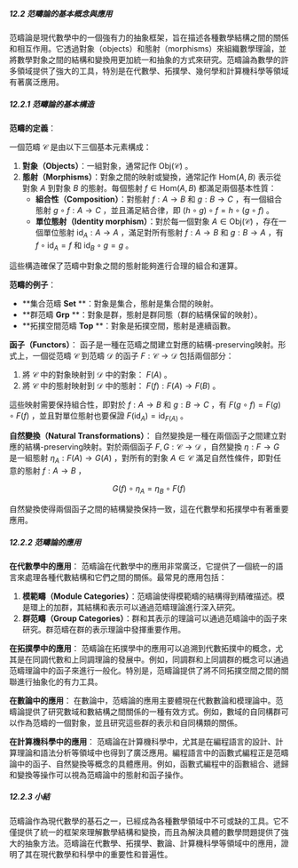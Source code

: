##### 12.2 范疇論的基本概念與應用

范疇論是現代數學中的一個強有力的抽象框架，旨在描述各種數學結構之間的關係和相互作用。它透過對象（objects）和態射（morphisms）來組織數學理論，並將數學對象之間的結構和變換用更加統一和抽象的方式來研究。范疇論為數學的許多領域提供了強大的工具，特別是在代數學、拓撲學、幾何學和計算機科學等領域有著廣泛應用。

##### 12.2.1 范疇論的基本構造

**范疇的定義**：

一個范疇  $`\mathcal{C}`$  是由以下三個基本元素構成：
1. **對象（Objects）**：一組對象，通常記作  $`\text{Obj}(\mathcal{C})`$ 。
2. **態射（Morphisms）**：對象之間的映射或變換，通常記作  $`\text{Hom}(A, B)`$  表示從對象  $`A`$  到對象  $`B`$  的態射。每個態射  $`f \in \text{Hom}(A, B)`$  都滿足兩個基本性質：
   - **組合性（Composition）**：對態射  $`f: A \to B`$  和  $`g: B \to C`$ ，有一個組合態射  $`g \circ f: A \to C`$ ，並且滿足結合律，即  $`(h \circ g) \circ f = h \circ (g \circ f)`$ 。
   - **單位態射（Identity morphism）**：對於每一個對象  $`A \in \text{Obj}(\mathcal{C})`$ ，存在一個單位態射  $`\text{id}_A: A \to A`$ ，滿足對所有態射  $`f: A \to B`$  和  $`g: B \to A`$ ，有  $`f \circ \text{id}_A = f`$  和  $`\text{id}_B \circ g = g`$ 。

這些構造確保了范疇中對象之間的態射能夠進行合理的組合和運算。

**范疇的例子**：
- **集合范疇  $`\mathbf{Set}`$ **：對象是集合，態射是集合間的映射。
- **群范疇  $`\mathbf{Grp}`$ **：對象是群，態射是群同態（群的結構保留的映射）。
- **拓撲空間范疇  $`\mathbf{Top}`$ **：對象是拓撲空間，態射是連續函數。

**函子（Functors）**：
函子是一種在范疇之間建立對應的結構-preserving映射。形式上，一個從范疇  $`\mathcal{C}`$  到范疇  $`\mathcal{D}`$  的函子  $`F: \mathcal{C} \to \mathcal{D}`$  包括兩個部分：
1. 將  $`\mathcal{C}`$  中的對象映射到  $`\mathcal{D}`$  中的對象：  $`F(A)`$ 。
2. 將  $`\mathcal{C}`$  中的態射映射到  $`\mathcal{D}`$  中的態射：  $`F(f): F(A) \to F(B)`$ 。

這些映射需要保持組合性，即對於  $`f: A \to B`$  和  $`g: B \to C`$ ，有  $`F(g \circ f) = F(g) \circ F(f)`$ ，並且對單位態射也要保證  $`F(\text{id}_A) = \text{id}_{F(A)}`$ 。

**自然變換（Natural Transformations）**：
自然變換是一種在兩個函子之間建立對應的結構-preserving映射。對於兩個函子  $`F, G: \mathcal{C} \to \mathcal{D}`$ ，自然變換  $`\eta: F \to G`$  是一組態射  $`\eta_A: F(A) \to G(A)`$ ，對所有的對象  $`A \in \mathcal{C}`$  滿足自然性條件，即對任意的態射  $`f: A \to B`$ ，


```math
G(f) \circ \eta_A = \eta_B \circ F(f)
```


自然變換使得兩個函子之間的結構變換保持一致，這在代數學和拓撲學中有著重要應用。

##### 12.2.2 范疇論的應用

**在代數學中的應用**：
范疇論在代數學中的應用非常廣泛，它提供了一個統一的語言來處理各種代數結構和它們之間的關係。最常見的應用包括：
1. **模範疇（Module Categories）**：范疇論使得模範疇的結構得到精確描述。模是環上的加群，其結構和表示可以通過范疇理論進行深入研究。
2. **群范疇（Group Categories）**：群和其表示的理論可以通過范疇論中的函子來研究。群范疇在群的表示理論中發揮重要作用。

**在拓撲學中的應用**：
范疇論在拓撲學中的應用可以追溯到代數拓撲中的概念，尤其是在同調代數和上同調理論的發展中。例如，同調群和上同調群的概念可以通過范疇理論中的函子來進行一般化。特別是，范疇論提供了將不同拓撲空間之間的關聯進行抽象化的有力工具。

**在數論中的應用**：
在數論中，范疇論的應用主要體現在代數數論和模理論中。范疇論提供了研究數域和數結構之間關係的一種有效方式。例如，數域的自同構群可以作為范疇的一個對象，並且研究這些群的表示和自同構類的關係。

**在計算機科學中的應用**：
范疇論在計算機科學中，尤其是在編程語言的設計、計算理論和語法分析等領域中也得到了廣泛應用。編程語言中的函數式編程正是范疇論中的函子、自然變換等概念的具體應用。例如，函數式編程中的函數組合、遞歸和變換等操作可以視為范疇論中的態射和函子操作。

##### 12.2.3 小結

范疇論作為現代數學的基石之一，已經成為各種數學領域中不可或缺的工具。它不僅提供了統一的框架來理解數學結構和變換，而且為解決具體的數學問題提供了強大的抽象方法。范疇論在代數學、拓撲學、數論、計算機科學等領域中的應用，證明了其在現代數學和科學中的重要性和普遍性。